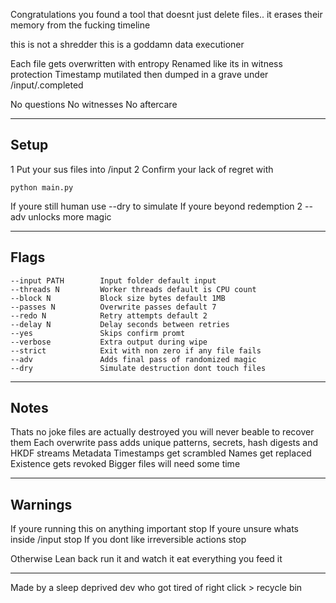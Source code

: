 Congratulations
you found a tool that doesnt just delete files.. it erases their memory from the fucking timeline

this is not a shredder
this is a goddamn data executioner

Each file gets overwritten with entropy
Renamed like its in witness protection
Timestamp mutilated then dumped in a grave under /input/.completed

No questions
No witnesses
No aftercare

---

## Setup

1 Put your sus files into /input
2 Confirm your lack of regret with

```
python main.py
```

If youre still human use --dry to simulate
If youre beyond redemption 2 --adv unlocks more magic

---

## Flags

```
--input PATH        Input folder default input
--threads N         Worker threads default is CPU count
--block N           Block size bytes default 1MB
--passes N          Overwrite passes default 7
--redo N            Retry attempts default 2
--delay N           Delay seconds between retries
--yes               Skips confirm promt
--verbose           Extra output during wipe
--strict            Exit with non zero if any file fails
--adv               Adds final pass of randomized magic
--dry               Simulate destruction dont touch files
```

---

## Notes

Thats no joke files are actually destroyed you will never beable to recover them
Each overwrite pass adds unique patterns, secrets, hash digests and HKDF streams
Metadata Timestamps get scrambled Names get replaced Existence gets revoked
Bigger files will need some time

---

## Warnings

If youre running this on anything important stop
If youre unsure whats inside /input stop
If you dont like irreversible actions stop

Otherwise
Lean back run it and watch it eat everything you feed it

---

Made by a sleep deprived dev who got tired of right click > recycle bin
